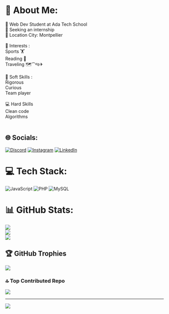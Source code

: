 # 💫 About Me:
👾 Web Dev Student at Ada Tech School<br>💼 Seeking an internship<br>🌃 Location City: Montpellier<br><br>🌟 Interests :<br>Sports 🏋️<br>Reading 📖<br>Traveling 🗺️⁀જ✈︎<br><br>🧠 Soft Skills :<br>Rigorous<br>Curious<br>Team player<br><br>💻 Hard Skills<br>Clean code<br>Algorithms<br><br>


## 🌐 Socials:
[![Discord](https://img.shields.io/badge/Discord-%237289DA.svg?logo=discord&logoColor=white)](https://discord.gg/paradoxx2929) [![Instagram](https://img.shields.io/badge/Instagram-%23E4405F.svg?logo=Instagram&logoColor=white)](https://instagram.com/yohanfmr) [![LinkedIn](https://img.shields.io/badge/LinkedIn-%230077B5.svg?logo=linkedin&logoColor=white)](https://www.linkedin.com/in/yohan-regad-4b44132b5/)

# 💻 Tech Stack:
![JavaScript](https://img.shields.io/badge/javascript-%23323330.svg?style=plastic&logo=javascript&logoColor=%23F7DF1E) ![PHP](https://img.shields.io/badge/php-%23777BB4.svg?style=plastic&logo=php&logoColor=white) ![MySQL](https://img.shields.io/badge/mysql-4479A1.svg?style=plastic&logo=mysql&logoColor=white)
# 📊 GitHub Stats:
![](https://github-readme-stats.vercel.app/api?username=YohReg10&theme=midnight-purple&hide_border=false&include_all_commits=false&count_private=false)<br/>
![](https://github-readme-streak-stats.herokuapp.com/?user=YohReg10&theme=midnight-purple&hide_border=false)<br/>
![](https://github-readme-stats.vercel.app/api/top-langs/?username=YohReg10&theme=midnight-purple&hide_border=false&include_all_commits=false&count_private=false&layout=compact)

## 🏆 GitHub Trophies
![](https://github-profile-trophy.vercel.app/?username=YohReg10&theme=radical&no-frame=false&no-bg=true&margin-w=4)

### 🔝 Top Contributed Repo
![](https://github-contributor-stats.vercel.app/api?username=YohReg10&limit=5&theme=monokai&combine_all_yearly_contributions=true)

---
[![](https://visitcount.itsvg.in/api?id=YohReg10&icon=6&color=6)](https://visitcount.itsvg.in)

<!-- Proudly created with GPRM ( https://gprm.itsvg.in ) -->
